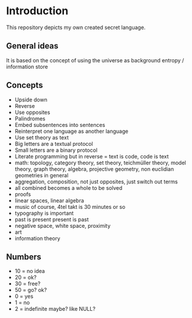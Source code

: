 # Introduction

This repository depicts my own created secret language.

## General ideas

It is based on the concept of using the universe as background entropy / information store

## Concepts

- Upside down
- Reverse
- Use opposites
- Palindromes
- Embed subsentences into sentences
- Reinterpret one language as another language
- Use set theory as text
- Big letters are a textual protocol
- Small letters are a binary protocol
- Literate programming but in reverse = text is code, code is text
- math: topology, category theory, set theory, teichmüller theory, model theory, graph theory, algebra, projective geometry, non euclidian geometries in general
- aggregation, composition, not just opposites, just switch out terms
- all combined becomes a whole to be solved
- proofs
- linear spaces, linear algebra
- music of course, 4tel takt is 30 minutes or so
- typography is important
- past is present present is past
- negative space, white space, proximity
- art
- information theory

## Numbers
- 10 = no idea
- 20 = ok?
- 30 = free?
- 50 = go? ok?
- 0 = yes
- 1 = no
- 2 = indefinite maybe? like NULL?
